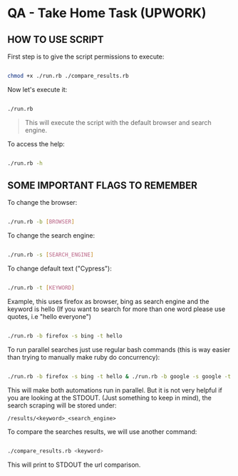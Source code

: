 # QA - Take Home Task (UPWORK)

## HOW TO USE SCRIPT

First step is to give the script permissions to execute:

```bash

chmod +x ./run.rb ./compare_results.rb 

```

Now let's execute it:

```bash

./run.rb     

```

> This will execute the script with the default browser and search engine.

To access the help:

```bash

./run.rb -h 

```

## SOME IMPORTANT FLAGS TO REMEMBER

To change the browser:

```bash

./run.rb -b [BROWSER]

```

To change the search engine:

```bash

./run.rb -s [SEARCH_ENGINE]

```

To change default text ("Cypress"):

```bash

./run.rb -t [KEYWORD]

```

Example, this uses firefox as browser, bing as search engine and the keyword is
hello (If you want to search for more than one word please use quotes,
i.e "hello everyone")

```bash

./run.rb -b firefox -s bing -t hello

```

To run parallel searches just use regular bash commands
(this is way easier than trying to manually make ruby do concurrency):

```bash

./run.rb -b firefox -s bing -t hello & ./run.rb -b google -s google -t hello

```

This will make both automations run in parallel. But it is not very helpful
if you are looking at the STDOUT. (Just something to keep in mind),
the search scraping will be stored under:

```/results/<keyword>_<search_engine>```

To compare the searches results, we will use another command:

```bash

./compare_results.rb <keyword>

```

This will print to STDOUT the url comparison.

